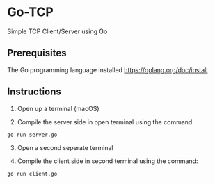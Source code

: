 # Go-TCP
Simple TCP Client/Server using Go

## Prerequisites
The Go programming language installed
https://golang.org/doc/install

## Instructions

1. Open up a terminal (macOS)

2. Compile the server side in open terminal using the command:

```
go run server.go
```

3. Open a second seperate terminal

4. Compile the client side in second terminal using the command:

```
go run client.go
```
